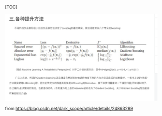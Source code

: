 [TOC]

![image-20190720100943068](../../assets/EnsembleTreeModel.assert/image-20190720100943068.png)



from https://blog.csdn.net/dark_scope/article/details/24863289

